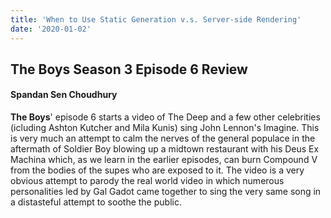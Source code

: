 ```yaml
---
title: 'When to Use Static Generation v.s. Server-side Rendering'
date: '2020-01-02'
---
```


## The Boys Season 3 Episode 6 Review

####	Spandan Sen Choudhury

**The Boys**' episode 6 starts a video of The Deep and a few other celebrities (icluding Ashton Kutcher and Mila Kunis) sing John Lennon's Imagine. This is very much an attempt to calm the nerves of the general populace in the aftermath of Soldier Boy blowing up a midtown restaurant with his Deus Ex Machina which, as we learn in the earlier episodes, can burn Compound V from the bodies of the supes who are exposed to it. The video is a very obvious attempt to parody the real world video in which numerous personalities led by Gal Gadot came together to sing the very same song in a distasteful attempt to soothe the public. 
